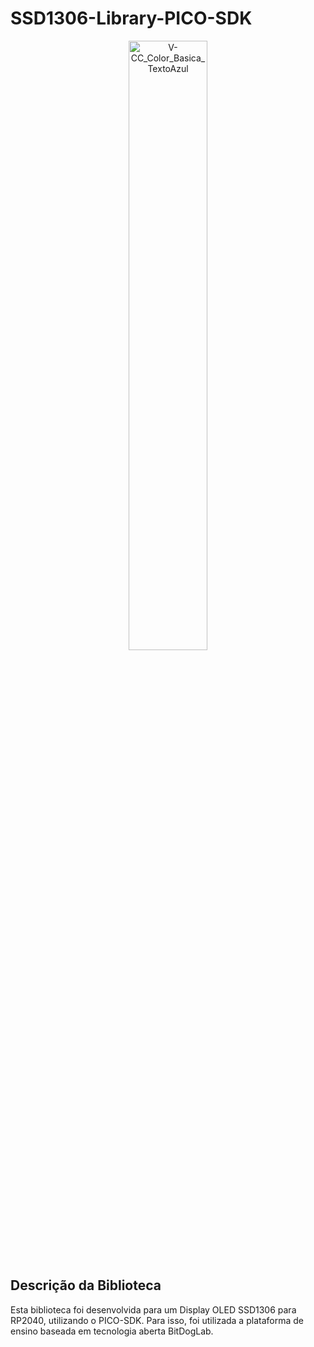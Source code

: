 # SSD1306-Library-PICO-SDK

<div align="center">
    <img src="https://github.com/user-attachments/assets/337c76d6-a1cc-414f-bd90-866fe408b844" alt="V-CC_Color_Basica_TextoAzul" style="width:50%;"/>
</div>

## Descrição da Biblioteca
Esta biblioteca foi desenvolvida para um Display OLED SSD1306 para RP2040, utilizando o PICO-SDK. Para isso, foi utilizada a plataforma de ensino baseada em tecnologia aberta BitDogLab.
